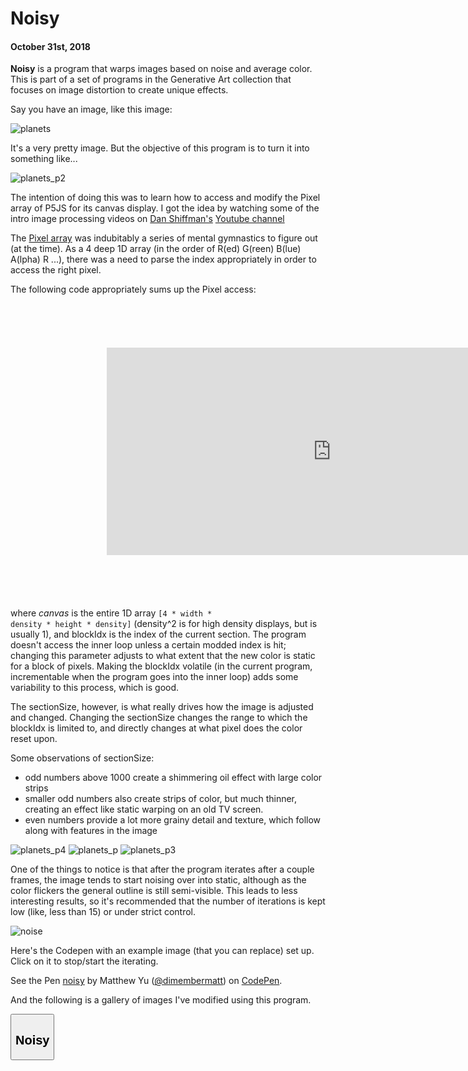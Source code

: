 # Noisy
#### October 31st, 2018

**Noisy** is a program that warps images based on noise and average color. This is part of a set of programs in the Generative Art collection that focuses on image distortion to create unique effects.

Say you have an image, like this image:

![planets](./noisy/planets.jpg)

It's a very pretty image. But the objective of this program is to turn it into something like...

![planets_p2](./noisy/planets_p2.png)

The intention of doing this was to learn how to access and modify the
Pixel array of P5JS for its canvas display. I got the idea by watching some of the intro image processing videos on [Dan Shiffman's](https://shiffman.net/) [Youtube channel](https://www.youtube.com/channel/UCvjgXvBlbQiydffZU7m1_aw)

The [Pixel array](https://p5js.org/reference/#/p5/pixels) was
indubitably a series of mental gymnastics to figure out (at the time). As a 4 deep 1D array (in the order of R(ed) G(reen) B(lue) A(lpha) R ...), there was a need to parse the index appropriately in order to access the right pixel.

The following code appropriately sums up the Pixel access:

<iframe
  src="https://carbon.now.sh/embed/?bg=rgba(171%2C%20184%2C%20195%2C%201)&t=oceanic-next&wt=none&l=javascript&ds=true&dsyoff=20px&dsblur=68px&wc=true&wa=false&pv=56px&ph=56px&ln=true&fm=Hack&fs=14px&lh=133%25&si=false&es=4x&wm=false&code=for%2520(int%2520i%2520%253D%25200%253B%2520i%2520%253C%2520canvas%253B%2520i%2520%252B%253D%25204)%257B%250A%2509if(i%2525(d*sectionSize)%2520%253D%253D%2520blockIdx)%2520%257B%250A%2509%2509%252F%252Fdo%2520something%253Cbr%253E%250A%2509%257D%250A%257D"
  style="transform:scale(0.7); width:1024px; height:473px; border:0; overflow:hidden;"
  sandbox="allow-scripts allow-same-origin">
</iframe>

where *canvas* is the entire 1D array <code>[4 * width * density * height * density]</code> (density^2 is for high density displays, but is usually 1), and blockIdx is the index of the current section. The program doesn't access the inner loop unless a certain modded index is hit; changing this parameter adjusts to what extent that the new color is static for a block of pixels. Making the blockIdx volatile (in the current program, incrementable when the program goes into the inner loop) adds some variability to this process, which is good.

The sectionSize, however, is what really drives how the image is adjusted and changed. Changing the sectionSize changes the range to which the blockIdx is limited to, and directly changes at what pixel does the color reset upon.

Some observations of sectionSize:
* odd numbers above 1000 create a shimmering oil effect with large color strips
* smaller odd numbers also create strips of color, but much thinner, creating an effect like static warping on an old TV screen.
* even numbers provide a lot more grainy detail and texture, which follow along with features in the image

![planets_p4](./noisy/planets_p4.png)
![planets_p](./noisy/planets_p.png)
![planets_p3](./noisy/planets_p3.png)

One of the things to notice is that after the program iterates after a couple frames, the image tends to start noising over into static, although as the color flickers the general outline is still semi-visible. This leads to less interesting results, so it's recommended that the number of iterations is kept low (like, less than 15) or under strict control.

![noise](./noisy/noise.png)

Here's the Codepen with an example image (that you can replace) set up. Click on it to stop/start the iterating.

<p data-height="686" data-theme-id="0" data-slug-hash="GBGvJR" data-default-tab="result" data-user="dimembermatt" data-pen-title="noisy" class="codepen">See the Pen <a href="https://codepen.io/dimembermatt/pen/GBGvJR/">noisy</a> by Matthew Yu (<a href="https://codepen.io/dimembermatt">@dimembermatt</a>) on <a href="https://codepen.io">CodePen</a>.</p>
<script async src="https://static.codepen.io/assets/embed/ei.js"></script>

And the following is a gallery of images I've modified using this program.

<div class="flex-container">
    <section>
        <button class="accordion"><h2>Noisy</h2></button>
        <div id="NoisyGallery" class="panel"></div>
        <script>
            let NoisyContainer = document.getElementById("NoisyGallery");
            //zero index contains extension
            //everything else is picture name
            let NoisyPictures = ["png", "planets_s", "planets_s2", "coastline", "moon", "moon2", "spaceMountain", "nebula2", "nebula3", "wunderscape1", "wunderscape2"];
            for (let i = 1; i < NoisyPictures.length; i++) {
                let src = "./noisy/" + NoisyPictures[i] + "." + NoisyPictures[0];
                let img = new Image();
                img.src = src;
                NoisyContainer.appendChild(img);
            }
        </script>
    </section>
</div>

<script src="res/gallery-expander.js"></script>
